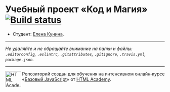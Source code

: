 # Учебный проект «Код и Магия» [![Build status][travis-image]][travis-url]

* Студент: [Елена Кунина](https://up.htmlacademy.ru/javascript/12/user/234524).

---

_Не удаляйте и не обращайте внимание на папки и файлы:_<br>
_`.editorconfig`, `.eslintrc`, `.gitattributes`, `.gitignore`, `.travis.yml`, `package.json`._

---

<a href="https://htmlacademy.ru/intensive/javascript"><img align="left" width="50" height="50" title="HTML Academy" src="https://up.htmlacademy.ru/static/img/intensive/javascript/logo-for-github.svg"></a>

Репозиторий создан для обучения на интенсивном онлайн‑курсе «[Базовый JavaScript](https://htmlacademy.ru/intensive/javascript)» от [HTML Academy](https://htmlacademy.ru).

[travis-image]: https://travis-ci.org/htmlacademy-javascript/234524-code-and-magick.svg?branch=master
[travis-url]: https://travis-ci.org/htmlacademy-javascript/234524-code-and-magick

